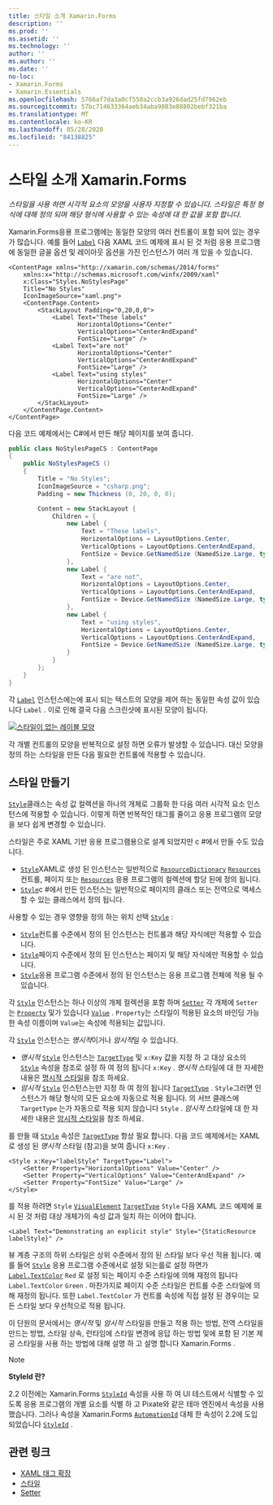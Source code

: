 ```yaml
---
title: 스타일 소개 Xamarin.Forms
description: ''
ms.prod: ''
ms.assetid: ''
ms.technology: ''
author: ''
ms.author: ''
ms.date: ''
no-loc:
- Xamarin.Forms
- Xamarin.Essentials
ms.openlocfilehash: 5766af7da3a0cf550a2ccb3a926dad25fd7962eb
ms.sourcegitcommit: 57bc714633364aeb34aba9803e88802bebf321ba
ms.translationtype: MT
ms.contentlocale: ko-KR
ms.lasthandoff: 05/28/2020
ms.locfileid: "84138825"
---
```

# <a name="introduction-to-xamarinforms-styles"></a>스타일 소개 Xamarin.Forms

_스타일을 사용 하면 시각적 요소의 모양을 사용자 지정할 수 있습니다. 스타일은 특정 형식에 대해 정의 되며 해당 형식에 사용할 수 있는 속성에 대 한 값을 포함 합니다._

Xamarin.Forms응용 프로그램에는 동일한 모양의 여러 컨트롤이 포함 되어 있는 경우가 많습니다. 예를 들어 [`Label`](xref:Xamarin.Forms.Label) 다음 XAML 코드 예제에 표시 된 것 처럼 응용 프로그램에 동일한 글꼴 옵션 및 레이아웃 옵션을 가진 인스턴스가 여러 개 있을 수 있습니다.

```xaml
<ContentPage xmlns="http://xamarin.com/schemas/2014/forms"
    xmlns:x="http://schemas.microsoft.com/winfx/2009/xaml"
    x:Class="Styles.NoStylesPage"
    Title="No Styles"
    IconImageSource="xaml.png">
    <ContentPage.Content>
        <StackLayout Padding="0,20,0,0">
            <Label Text="These labels"
                   HorizontalOptions="Center"
                   VerticalOptions="CenterAndExpand"
                   FontSize="Large" />
            <Label Text="are not"
                   HorizontalOptions="Center"
                   VerticalOptions="CenterAndExpand"
                   FontSize="Large" />
            <Label Text="using styles"
                   HorizontalOptions="Center"
                   VerticalOptions="CenterAndExpand"
                   FontSize="Large" />
        </StackLayout>
    </ContentPage.Content>
</ContentPage>
```

다음 코드 예제에서는 C#에서 만든 해당 페이지를 보여 줍니다.

```csharp
public class NoStylesPageCS : ContentPage
{
    public NoStylesPageCS ()
    {
        Title = "No Styles";
        IconImageSource = "csharp.png";
        Padding = new Thickness (0, 20, 0, 0);

        Content = new StackLayout {
            Children = {
                new Label {
                    Text = "These labels",
                    HorizontalOptions = LayoutOptions.Center,
                    VerticalOptions = LayoutOptions.CenterAndExpand,
                    FontSize = Device.GetNamedSize (NamedSize.Large, typeof(Label))
                },
                new Label {
                    Text = "are not",
                    HorizontalOptions = LayoutOptions.Center,
                    VerticalOptions = LayoutOptions.CenterAndExpand,
                    FontSize = Device.GetNamedSize (NamedSize.Large, typeof(Label))
                },
                new Label {
                    Text = "using styles",
                    HorizontalOptions = LayoutOptions.Center,
                    VerticalOptions = LayoutOptions.CenterAndExpand,
                    FontSize = Device.GetNamedSize (NamedSize.Large, typeof(Label))
                }
            }
        };
    }
}
```

각 [`Label`](xref:Xamarin.Forms.Label) 인스턴스에는에 표시 되는 텍스트의 모양을 제어 하는 동일한 속성 값이 있습니다 `Label` . 이로 인해 결국 다음 스크린샷에 표시된 모양이 됩니다.

[![스타일이 없는 레이블 모양](introduction-images/no-styles.png)](introduction-images/no-styles-large.png#lightbox)

각 개별 컨트롤의 모양을 반복적으로 설정 하면 오류가 발생할 수 있습니다. 대신 모양을 정의 하는 스타일을 만든 다음 필요한 컨트롤에 적용할 수 있습니다.

## <a name="create-a-style"></a>스타일 만들기

[`Style`](xref:Xamarin.Forms.Style)클래스는 속성 값 컬렉션을 하나의 개체로 그룹화 한 다음 여러 시각적 요소 인스턴스에 적용할 수 있습니다. 이렇게 하면 반복적인 태그를 줄이고 응용 프로그램의 모양을 보다 쉽게 변경할 수 있습니다.

스타일은 주로 XAML 기반 응용 프로그램용으로 설계 되었지만 c #에서 만들 수도 있습니다.

- [`Style`](xref:Xamarin.Forms.Style)XAML로 생성 된 인스턴스는 일반적으로 [`ResourceDictionary`](xref:Xamarin.Forms.ResourceDictionary) [`Resources`](xref:Xamarin.Forms.VisualElement.Resources) 컨트롤, 페이지 또는 [`Resources`](xref:Xamarin.Forms.Application.Resources) 응용 프로그램의 컬렉션에 할당 된에 정의 됩니다.
- [`Style`](xref:Xamarin.Forms.Style)c #에서 만든 인스턴스는 일반적으로 페이지의 클래스 또는 전역으로 액세스할 수 있는 클래스에서 정의 됩니다.

사용할 수 있는 경우 영향을 정의 하는 위치 선택 [`Style`](xref:Xamarin.Forms.Style) :

- [`Style`](xref:Xamarin.Forms.Style)컨트롤 수준에서 정의 된 인스턴스는 컨트롤과 해당 자식에만 적용할 수 있습니다.
- [`Style`](xref:Xamarin.Forms.Style)페이지 수준에서 정의 된 인스턴스는 페이지 및 해당 자식에만 적용할 수 있습니다.
- [`Style`](xref:Xamarin.Forms.Style)응용 프로그램 수준에서 정의 된 인스턴스는 응용 프로그램 전체에 적용 될 수 있습니다.

각 [`Style`](xref:Xamarin.Forms.Style) 인스턴스는 하나 이상의 개체 컬렉션을 포함 하며 [`Setter`](xref:Xamarin.Forms.Setter) 각 개체에 `Setter` 는 [`Property`](xref:Xamarin.Forms.Setter.Property) 및가 있습니다 [`Value`](xref:Xamarin.Forms.Setter.Value) . `Property`는 스타일이 적용된 요소의 바인딩 가능한 속성 이름이며 `Value`는 속성에 적용되는 값입니다.

각 [`Style`](xref:Xamarin.Forms.Style) 인스턴스는 *명시적*이거나 *암시적*일 수 있습니다.

- *명시적* [`Style`](xref:Xamarin.Forms.Style) 인스턴스는 [`TargetType`](xref:Xamarin.Forms.Style.TargetType) 및 `x:Key` 값을 지정 하 고 대상 요소의 [`Style`](xref:Xamarin.Forms.NavigableElement.Style) 속성을 참조로 설정 하 여 정의 됩니다 `x:Key` . *명시적* 스타일에 대 한 자세한 내용은 [명시적 스타일](~/xamarin-forms/user-interface/styles/explicit.md)을 참조 하세요.
- *암시적* [`Style`](xref:Xamarin.Forms.Style) 인스턴스는만 지정 하 여 정의 됩니다 [`TargetType`](xref:Xamarin.Forms.Style.TargetType) . `Style`그러면 인스턴스가 해당 형식의 모든 요소에 자동으로 적용 됩니다. 의 서브 클래스에 `TargetType` 는가 자동으로 적용 되지 않습니다 `Style` . *암시적* 스타일에 대 한 자세한 내용은 [암시적 스타일](~/xamarin-forms/user-interface/styles/implicit.md)을 참조 하세요.

를 만들 때 [`Style`](xref:Xamarin.Forms.Style) 속성은 [`TargetType`](xref:Xamarin.Forms.Style.TargetType) 항상 필요 합니다. 다음 코드 예제에서는 XAML로 생성 된 *명시적* 스타일 (참고)을 보여 줍니다 `x:Key` .

```xaml
<Style x:Key="labelStyle" TargetType="Label">
    <Setter Property="HorizontalOptions" Value="Center" />
    <Setter Property="VerticalOptions" Value="CenterAndExpand" />
    <Setter Property="FontSize" Value="Large" />
</Style>
```

를 적용 하려면 `Style` [`VisualElement`](xref:Xamarin.Forms.VisualElement) [`TargetType`](xref:Xamarin.Forms.Style.TargetType) `Style` 다음 XAML 코드 예제에 표시 된 것 처럼 대상 개체가의 속성 값과 일치 하는 이어야 합니다.

```xaml
<Label Text="Demonstrating an explicit style" Style="{StaticResource labelStyle}" />
```

뷰 계층 구조의 하위 스타일은 상위 수준에서 정의 된 스타일 보다 우선 적용 됩니다. 예를 들어 [`Style`](xref:Xamarin.Forms.Style) 응용 프로그램 수준에서로 설정 되는를로 설정 하면가 [`Label.TextColor`](xref:Xamarin.Forms.Label.TextColor) `Red` 로 설정 되는 페이지 수준 스타일에 의해 재정의 됩니다 `Label.TextColor` `Green` . 마찬가지로 페이지 수준 스타일은 컨트롤 수준 스타일에 의해 재정의 됩니다. 또한 `Label.TextColor` 가 컨트롤 속성에 직접 설정 된 경우이는 모든 스타일 보다 우선적으로 적용 됩니다.

이 단원의 문서에서는 *명시적* 및 *암시적* 스타일을 만들고 적용 하는 방법, 전역 스타일을 만드는 방법, 스타일 상속, 런타임에 스타일 변경에 응답 하는 방법 및에 포함 된 기본 제공 스타일을 사용 하는 방법에 대해 설명 하 고 설명 합니다 Xamarin.Forms .

> [!NOTE]
> **StyleId 란?**
>
> 2.2 이전에는 Xamarin.Forms [`StyleId`](xref:Xamarin.Forms.Element.StyleId) 속성을 사용 하 여 UI 테스트에서 식별할 수 있도록 응용 프로그램의 개별 요소를 식별 하 고 Pixate와 같은 테마 엔진에서 속성을 사용 했습니다. 그러나 속성을 Xamarin.Forms [`AutomationId`](xref:Xamarin.Forms.Element.AutomationId) 대체 한 속성이 2.2에 도입 되었습니다 [`StyleId`](xref:Xamarin.Forms.Element.StyleId) .

## <a name="related-links"></a>관련 링크

- [XAML 태그 확장](~/xamarin-forms/xaml/xaml-basics/xaml-markup-extensions.md)
- [스타일](xref:Xamarin.Forms.Style)
- [Setter](xref:Xamarin.Forms.Setter)
